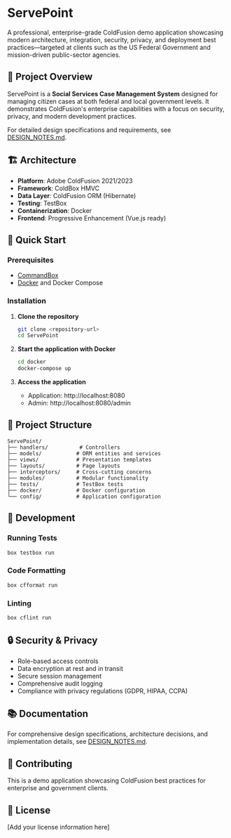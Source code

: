 # ServePoint

A professional, enterprise-grade ColdFusion demo application showcasing modern architecture, integration, security, privacy, and deployment best practices—targeted at clients such as the US Federal Government and mission-driven public-sector agencies.

## 🎯 Project Overview

ServePoint is a **Social Services Case Management System** designed for managing citizen cases at both federal and local government levels. It demonstrates ColdFusion's enterprise capabilities with a focus on security, privacy, and modern development practices.

For detailed design specifications and requirements, see [DESIGN_NOTES.md](DESIGN_NOTES.md).

## 🏗️ Architecture

- **Platform**: Adobe ColdFusion 2021/2023
- **Framework**: ColdBox HMVC
- **Data Layer**: ColdFusion ORM (Hibernate)
- **Testing**: TestBox
- **Containerization**: Docker
- **Frontend**: Progressive Enhancement (Vue.js ready)

## 🚀 Quick Start

### Prerequisites

- [CommandBox](https://www.ortussolutions.com/products/commandbox)
- [Docker](https://www.docker.com/) and Docker Compose

### Installation

1. **Clone the repository**
   ```bash
   git clone <repository-url>
   cd ServePoint
   ```

2. **Start the application with Docker**
   ```bash
   cd docker
   docker-compose up
   ```

3. **Access the application**
   - Application: http://localhost:8080
   - Admin: http://localhost:8080/admin

## 📁 Project Structure

```
ServePoint/
├── handlers/          # Controllers
├── models/           # ORM entities and services
├── views/            # Presentation templates
├── layouts/          # Page layouts
├── interceptors/     # Cross-cutting concerns
├── modules/          # Modular functionality
├── tests/            # TestBox tests
├── docker/           # Docker configuration
└── config/           # Application configuration
```

## 🔧 Development

### Running Tests
```bash
box testbox run
```

### Code Formatting
```bash
box cfformat run
```

### Linting
```bash
box cflint run
```

## 🔒 Security & Privacy

- Role-based access controls
- Data encryption at rest and in transit
- Secure session management
- Comprehensive audit logging
- Compliance with privacy regulations (GDPR, HIPAA, CCPA)

## 📚 Documentation

For comprehensive design specifications, architecture decisions, and implementation details, see [DESIGN_NOTES.md](DESIGN_NOTES.md).

## 🤝 Contributing

This is a demo application showcasing ColdFusion best practices for enterprise and government clients.

## 📄 License

[Add your license information here]
